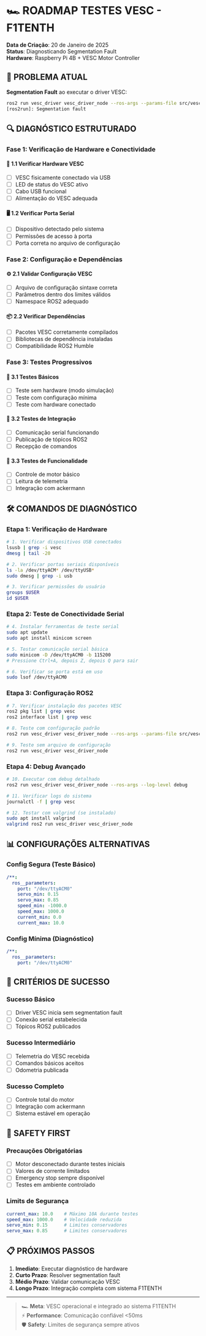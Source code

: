 # 🏎️ ROADMAP TESTES VESC - F1TENTH

**Data de Criação**: 20 de Janeiro de 2025  
**Status**: Diagnosticando Segmentation Fault  
**Hardware**: Raspberry Pi 4B + VESC Motor Controller  

## 🚨 **PROBLEMA ATUAL**

**Segmentation Fault** ao executar o driver VESC:
```bash
ros2 run vesc_driver vesc_driver_node --ros-args --params-file src/vesc_config/config/vesc_config.yaml
[ros2run]: Segmentation fault
```

## 🔍 **DIAGNÓSTICO ESTRUTURADO**

### **Fase 1: Verificação de Hardware e Conectividade**

#### 🔌 **1.1 Verificar Hardware VESC**
- [ ] VESC fisicamente conectado via USB
- [ ] LED de status do VESC ativo
- [ ] Cabo USB funcional
- [ ] Alimentação do VESC adequada

#### 🖥️ **1.2 Verificar Porta Serial**
- [ ] Dispositivo detectado pelo sistema
- [ ] Permissões de acesso à porta
- [ ] Porta correta no arquivo de configuração

### **Fase 2: Configuração e Dependências**

#### ⚙️ **2.1 Validar Configuração VESC**
- [ ] Arquivo de configuração sintaxe correta
- [ ] Parâmetros dentro dos limites válidos
- [ ] Namespace ROS2 adequado

#### 📦 **2.2 Verificar Dependências**
- [ ] Pacotes VESC corretamente compilados
- [ ] Bibliotecas de dependência instaladas
- [ ] Compatibilidade ROS2 Humble

### **Fase 3: Testes Progressivos**

#### 🧪 **3.1 Testes Básicos**
- [ ] Teste sem hardware (modo simulação)
- [ ] Teste com configuração mínima
- [ ] Teste com hardware conectado

#### 🔧 **3.2 Testes de Integração**
- [ ] Comunicação serial funcionando
- [ ] Publicação de tópicos ROS2
- [ ] Recepção de comandos

#### 🏁 **3.3 Testes de Funcionalidade**
- [ ] Controle de motor básico
- [ ] Leitura de telemetria
- [ ] Integração com ackermann

## 🛠️ **COMANDOS DE DIAGNÓSTICO**

### **Etapa 1: Verificação de Hardware**

```bash
# 1. Verificar dispositivos USB conectados
lsusb | grep -i vesc
dmesg | tail -20

# 2. Verificar portas seriais disponíveis
ls -la /dev/ttyACM* /dev/ttyUSB*
sudo dmesg | grep -i usb

# 3. Verificar permissões do usuário
groups $USER
id $USER
```

### **Etapa 2: Teste de Conectividade Serial**

```bash
# 4. Instalar ferramentas de teste serial
sudo apt update
sudo apt install minicom screen

# 5. Testar comunicação serial básica
sudo minicom -D /dev/ttyACM0 -b 115200
# Pressione Ctrl+A, depois Z, depois Q para sair

# 6. Verificar se porta está em uso
sudo lsof /dev/ttyACM0
```

### **Etapa 3: Configuração ROS2**

```bash
# 7. Verificar instalação dos pacotes VESC
ros2 pkg list | grep vesc
ros2 interface list | grep vesc

# 8. Teste com configuração padrão
ros2 run vesc_driver vesc_driver_node --ros-args --params-file src/vesc-humble/vesc_driver/params/vesc_config.yaml

# 9. Teste sem arquivo de configuração
ros2 run vesc_driver vesc_driver_node
```

### **Etapa 4: Debug Avançado**

```bash
# 10. Executar com debug detalhado
ros2 run vesc_driver vesc_driver_node --ros-args --log-level debug

# 11. Verificar logs do sistema
journalctl -f | grep vesc

# 12. Testar com valgrind (se instalado)
sudo apt install valgrind
valgrind ros2 run vesc_driver vesc_driver_node
```

## 📊 **CONFIGURAÇÕES ALTERNATIVAS**

### **Config Segura (Teste Básico)**
```yaml
/**:
  ros__parameters:
    port: "/dev/ttyACM0"
    servo_min: 0.15
    servo_max: 0.85
    speed_min: -1000.0
    speed_max: 1000.0
    current_min: 0.0
    current_max: 10.0
```

### **Config Mínima (Diagnóstico)**
```yaml
/**:
  ros__parameters:
    port: "/dev/ttyACM0"
```

## 🎯 **CRITÉRIOS DE SUCESSO**

### **Sucesso Básico**
- [ ] Driver VESC inicia sem segmentation fault
- [ ] Conexão serial estabelecida
- [ ] Tópicos ROS2 publicados

### **Sucesso Intermediário**
- [ ] Telemetria do VESC recebida
- [ ] Comandos básicos aceitos
- [ ] Odometria publicada

### **Sucesso Completo**
- [ ] Controle total do motor
- [ ] Integração com ackermann
- [ ] Sistema estável em operação

## 🚨 **SAFETY FIRST**

### **Precauções Obrigatórias**
- [ ] Motor desconectado durante testes iniciais
- [ ] Valores de corrente limitados
- [ ] Emergency stop sempre disponível
- [ ] Testes em ambiente controlado

### **Limits de Segurança**
```yaml
current_max: 10.0    # Máximo 10A durante testes
speed_max: 1000.0    # Velocidade reduzida
servo_min: 0.15      # Limites conservadores
servo_max: 0.85      # Limites conservadores
```

## 📋 **PRÓXIMOS PASSOS**

1. **Imediato**: Executar diagnóstico de hardware
2. **Curto Prazo**: Resolver segmentation fault
3. **Médio Prazo**: Validar comunicação VESC
4. **Longo Prazo**: Integração completa com sistema F1TENTH

---

> 🏎️ **Meta**: VESC operacional e integrado ao sistema F1TENTH  
> ⚡ **Performance**: Comunicação confiável <50ms  
> 🛡️ **Safety**: Limites de segurança sempre ativos 